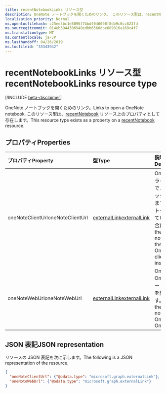 ```yaml
---
title: recentNotebookLinks リソース型
description: OneNote ノートブックを開くためのリンク。 このリソース型は、recentNotebook リソース上のプロパティとして存在します。
localization_priority: Normal
ms.openlocfilehash: c25ee3bc1e5096f7bbdf046090f8db9c0cc623fd
ms.sourcegitcommit: 014eb3944306948edbb6560dbe689816a168c4f7
ms.translationtype: MT
ms.contentlocale: ja-JP
ms.lasthandoff: 04/26/2019
ms.locfileid: "33343942"
---
```

# <a name="recentnotebooklinks-resource-type"></a><span data-ttu-id="aed8c-104">recentNotebookLinks リソース型</span><span class="sxs-lookup"><span data-stu-id="aed8c-104">recentNotebookLinks resource type</span></span>

[!INCLUDE [beta-disclaimer](../../includes/beta-disclaimer.md)]

<span data-ttu-id="aed8c-105">OneNote ノートブックを開くためのリンク。</span><span class="sxs-lookup"><span data-stu-id="aed8c-105">Links to open a OneNote notebook.</span></span> <span data-ttu-id="aed8c-106">このリソース型は、[recentNotebook](recentnotebook.md) リソース上のプロパティとして存在します。</span><span class="sxs-lookup"><span data-stu-id="aed8c-106">This resource type exists as a property on a [recentNotebook](recentnotebook.md) resource.</span></span>

## <a name="properties"></a><span data-ttu-id="aed8c-107">プロパティ</span><span class="sxs-lookup"><span data-stu-id="aed8c-107">Properties</span></span>
| <span data-ttu-id="aed8c-108">プロパティ</span><span class="sxs-lookup"><span data-stu-id="aed8c-108">Property</span></span>     | <span data-ttu-id="aed8c-109">型</span><span class="sxs-lookup"><span data-stu-id="aed8c-109">Type</span></span>   |<span data-ttu-id="aed8c-110">説明</span><span class="sxs-lookup"><span data-stu-id="aed8c-110">Description</span></span>|
|:---------------|:--------|:----------|
|<span data-ttu-id="aed8c-111">oneNoteClientUrl</span><span class="sxs-lookup"><span data-stu-id="aed8c-111">oneNoteClientUrl</span></span>|[<span data-ttu-id="aed8c-112">externalLink</span><span class="sxs-lookup"><span data-stu-id="aed8c-112">externalLink</span></span>](externallink.md)|<span data-ttu-id="aed8c-113">OneNote クライアントでノートブックを開きます (インストールされている場合)。</span><span class="sxs-lookup"><span data-stu-id="aed8c-113">Opens the notebook in the OneNote client, if it's installed.</span></span>|
|<span data-ttu-id="aed8c-114">oneNoteWebUrl</span><span class="sxs-lookup"><span data-stu-id="aed8c-114">oneNoteWebUrl</span></span>|[<span data-ttu-id="aed8c-115">externalLink</span><span class="sxs-lookup"><span data-stu-id="aed8c-115">externalLink</span></span>](externallink.md)|<span data-ttu-id="aed8c-116">OneNote Online でノートブックを開きます。</span><span class="sxs-lookup"><span data-stu-id="aed8c-116">Opens the notebook in OneNote Online.</span></span>|

## <a name="json-representation"></a><span data-ttu-id="aed8c-117">JSON 表記</span><span class="sxs-lookup"><span data-stu-id="aed8c-117">JSON representation</span></span>

<span data-ttu-id="aed8c-118">リソースの JSON 表記を次に示します。</span><span class="sxs-lookup"><span data-stu-id="aed8c-118">The following is a JSON representation of the resource.</span></span>

<!-- {
  "blockType": "resource",
  "optionalProperties": [

  ],
  "@odata.type": "microsoft.graph.recentNotebookLinks"
}-->

```json
{
  "oneNoteClientUrl": {"@odata.type": "microsoft.graph.externalLink"},
  "oneNoteWebUrl": {"@odata.type": "microsoft.graph.externalLink"}
}

```

<!-- uuid: 8fcb5dbc-d5aa-4681-8e31-b001d5168d79
2015-10-25 14:57:30 UTC -->
<!--
{
  "type": "#page.annotation",
  "description": "recentNotebookLinks resource",
  "keywords": "",
  "section": "documentation",
  "tocPath": "",
  "suppressions": []
}
-->
